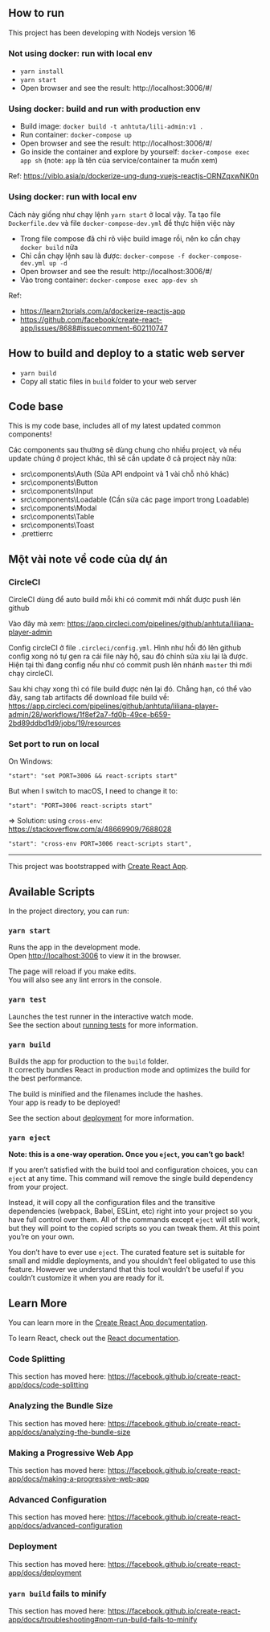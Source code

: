## How to run

This project has been developing with Nodejs version 16

### Not using docker: run with local env

- `yarn install`
- `yarn start`
- Open browser and see the result: http://localhost:3006/#/

### Using docker: build and run with production env

- Build image: `docker build -t anhtuta/lili-admin:v1 .`
- Run container: `docker-compose up`
- Open browser and see the result: http://localhost:3006/#/
- Go inside the container and explore by yourself: `docker-compose exec app sh` (note: `app` là tên của service/container ta muốn xem)

Ref: https://viblo.asia/p/dockerize-ung-dung-vuejs-reactjs-ORNZqxwNK0n

### Using docker: run with local env

Cách này giống như chạy lệnh `yarn start` ở local vậy. Ta tạo file `Dockerfile.dev` và file `docker-compose-dev.yml` để thực hiện việc này

- Trong file compose đã chỉ rõ việc build image rồi, nên ko cần chạy `docker build` nữa
- Chỉ cần chạy lệnh sau là được: `docker-compose -f docker-compose-dev.yml up -d`
- Open browser and see the result: http://localhost:3006/#/
- Vào trong container: `docker-compose exec app-dev sh`

Ref:

- https://learn2torials.com/a/dockerize-reactjs-app
- https://github.com/facebook/create-react-app/issues/8688#issuecomment-602110747

## How to build and deploy to a static web server

- `yarn build`
- Copy all static files in `build` folder to your web server

## Code base

This is my code base, includes all of my latest updated common components!

Các components sau thường sẽ dùng chung cho nhiều project, và nếu update chúng ở project khác, thì sẽ cần update ở cả project này nữa:

- src\components\Auth (Sửa API endpoint và 1 vài chỗ nhỏ khác)
- src\components\Button
- src\components\Input
- src\components\Loadable (Cần sửa các page import trong Loadable)
- src\components\Modal
- src\components\Table
- src\components\Toast
- .prettierrc

## Một vài note về code của dự án

### CircleCI

CircleCI dùng để auto build mỗi khi có commit mới nhất được push lên github

Vào đây mà xem: https://app.circleci.com/pipelines/github/anhtuta/liliana-player-admin

Config circleCI ở file `.circleci/config.yml`. Hình như hồi đó lên github config xong nó tự gen ra cái file này hộ, sau đó chỉnh sửa xíu lại là được. Hiện tại thì đang config nếu như có commit push lên nhánh `master` thì mới chạy circleCI.

Sau khi chạy xong thì có file build được nén lại đó. Chẳng hạn, có thể vào đây, sang tab artifacts để download file build về: https://app.circleci.com/pipelines/github/anhtuta/liliana-player-admin/28/workflows/1f8ef2a7-fd0b-49ce-b659-2bd89ddbd1d9/jobs/19/resources

### Set port to run on local

On Windows:

```
"start": "set PORT=3006 && react-scripts start"
```

But when I switch to macOS, I need to change it to:

```
"start": "PORT=3006 react-scripts start"
```

=> Solution: using `cross-env`: https://stackoverflow.com/a/48669909/7688028

```
"start": "cross-env PORT=3006 react-scripts start",
```

---

This project was bootstrapped with [Create React App](https://github.com/facebook/create-react-app).

## Available Scripts

In the project directory, you can run:

### `yarn start`

Runs the app in the development mode.<br />
Open [http://localhost:3006](http://localhost:3006) to view it in the browser.

The page will reload if you make edits.<br />
You will also see any lint errors in the console.

### `yarn test`

Launches the test runner in the interactive watch mode.<br />
See the section about [running tests](https://facebook.github.io/create-react-app/docs/running-tests) for more information.

### `yarn build`

Builds the app for production to the `build` folder.<br />
It correctly bundles React in production mode and optimizes the build for the best performance.

The build is minified and the filenames include the hashes.<br />
Your app is ready to be deployed!

See the section about [deployment](https://facebook.github.io/create-react-app/docs/deployment) for more information.

### `yarn eject`

**Note: this is a one-way operation. Once you `eject`, you can’t go back!**

If you aren’t satisfied with the build tool and configuration choices, you can `eject` at any time. This command will remove the single build dependency from your project.

Instead, it will copy all the configuration files and the transitive dependencies (webpack, Babel, ESLint, etc) right into your project so you have full control over them. All of the commands except `eject` will still work, but they will point to the copied scripts so you can tweak them. At this point you’re on your own.

You don’t have to ever use `eject`. The curated feature set is suitable for small and middle deployments, and you shouldn’t feel obligated to use this feature. However we understand that this tool wouldn’t be useful if you couldn’t customize it when you are ready for it.

## Learn More

You can learn more in the [Create React App documentation](https://facebook.github.io/create-react-app/docs/getting-started).

To learn React, check out the [React documentation](https://reactjs.org/).

### Code Splitting

This section has moved here: https://facebook.github.io/create-react-app/docs/code-splitting

### Analyzing the Bundle Size

This section has moved here: https://facebook.github.io/create-react-app/docs/analyzing-the-bundle-size

### Making a Progressive Web App

This section has moved here: https://facebook.github.io/create-react-app/docs/making-a-progressive-web-app

### Advanced Configuration

This section has moved here: https://facebook.github.io/create-react-app/docs/advanced-configuration

### Deployment

This section has moved here: https://facebook.github.io/create-react-app/docs/deployment

### `yarn build` fails to minify

This section has moved here: https://facebook.github.io/create-react-app/docs/troubleshooting#npm-run-build-fails-to-minify
